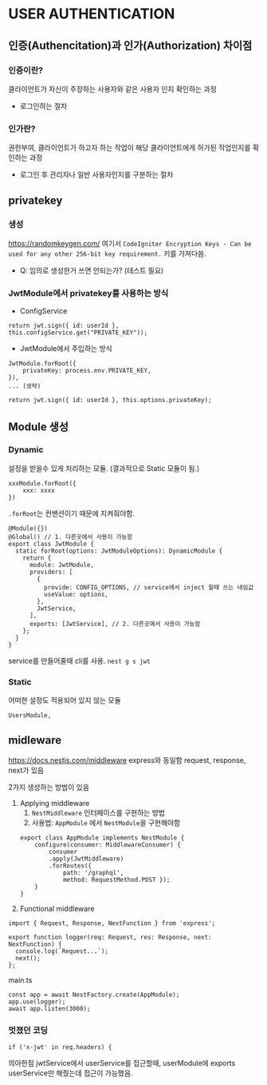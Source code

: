 # USER AUTHENTICATION

## 인증(Authencitation)과 인가(Authorization) 차이점


### 인증이란?
클라이언트가 자신이 주장하는 사용자와 같은 사용자 인지 확인하는 과정
- 로그인하는 절차


### 인가란?
권한부여, 클라이언트가 하고자 하는 작업이 해당 클라이언트에게 허가된 작업인지를 확인하는 과정
- 로그인 후 관리자나 일반 사용자인지를 구분하는 절차



## privatekey

### 생성
https://randomkeygen.com/
여기서 
`CodeIgniter Encryption Keys - Can be used for any other 256-bit key requirement.` 키를 가져다씀. 

- Q: 임의로 생성한거 쓰면 안되는가? (테스트 필요)


### JwtModule에서 privatekey를 사용하는 방식
- ConfigService

```
return jwt.sign({ id: userId }, this.configService.get("PRIVATE_KEY"));
```


- JwtModule에서 주입하는 방식
```
JwtModule.forRoot({
    privateKey: process.env.PRIVATE_KEY,
}),
... (생략)

return jwt.sign({ id: userId }, this.options.privateKey);
```

## Module 생성

### Dynamic
설정을 받을수 있게 처리하는 모듈.
(결과적으로 Static 모듈이 됨.)
```
xxxModule.forRoot({
    xxx: xxxx
})
```
`.forRoot`는 컨밴션이기 때문에 지켜줘야함.



```
@Module({})
@Global() // 1. 다른곳에서 사용이 가능함
export class JwtModule {
  static forRoot(options: JwtModuleOptions): DynamicModule {
    return {
      module: JwtModule,
      providers: [
        {
          provide: CONFIG_OPTIONS, // service에서 inject 할때 쓰는 네임값
          useValue: options,
        },
        JwtService,
      ],
      exports: [JwtService], // 2. 다른곳에서 사용이 가능함
    };
  }
}

```

service를 만들어줄때 cli를 사용.
`nest g s jwt`


### Static
어떠한 설정도 적용되어 있지 않는 모듈

```
UsersModule,
```

## midleware
https://docs.nestjs.com/middleware
express와 동일함
request, response, next가 있음

2가지 생성하는 방법이 있음
1. Applying middleware
   1. `NestMiddleware` 인터페이스를 구현하는 방법
   2. 사용법: `AppModule` 에서 `NestModule`을 구현해야함
    ```
    export class AppModule implements NestModule {
        configure(consumer: MiddlewareConsumer) {
            consumer
            .apply(JwtMiddleware)
            .forRoutes({ 
                path: '/graphql', 
                method: RequestMethod.POST });
        }
    }
    ```
2. Functional middleware
```
import { Request, Response, NextFunction } from 'express';

export function logger(req: Request, res: Response, next: NextFunction) {
  console.log(`Request...`);
  next();
};
```

main.ts
```
const app = await NestFactory.create(AppModule);
app.use(logger);
await app.listen(3000);
```


### 멋졌던 코딩
```
if ('x-jwt' in req.headers) {
```


의아한점
jwtService에서 userService를 접근할때, userModule에 exports userService만 해줬는데 접근이 가능했음.